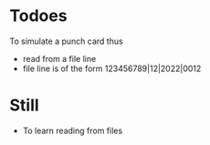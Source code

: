 # Todoes
To simulate a punch card thus
- read from a file line
- file line is of the form 123456789|12|2022|0012


# Still
- To learn reading from files